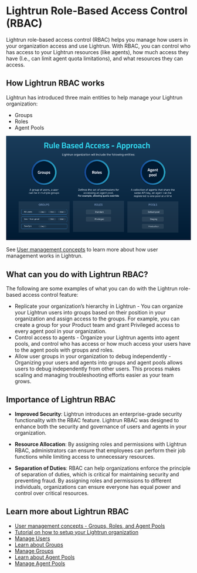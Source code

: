 # Lightrun Role-Based Access Control (RBAC)

Lightrun role-based access control (RBAC) helps you manage how users in your organization access and use Lightrun. With RBAC, you can control who has access to your Lightrun resources (like agents), how much access they have (I.e., can limit agent quota limitations), and what resources they can access.

## How Lightrun RBAC works
Lightrun has introduced three main entities to help manage your Lightrun organization:

- Groups
- Roles
- Agent Pools

![Rbac example](../assets/images/rbac.png)

See [User management concepts](/rbac/concepts/) to learn more about how user management works in Lightrun.

## What can you do with Lightrun RBAC?

The following are some examples of what you can do with the Lightrun role-based access control feature:

- Replicate your organization’s hierarchy in Lightrun - You can organize your Lightrun users into groups based on their position in your organization and assign access to the groups. For example, you can create a group for your Product team and grant Privileged access to every agent pool in your organization.
- Control access to agents -  Organize your Lightrun agents into agent pools, and control who has access or how much access your users have to the agent pools with groups and roles. 
- Allow user groups in your organization to debug independently - Organizing your users and agents into groups and agent pools allows users to debug independently from other users. This process makes scaling and managing troubleshooting efforts easier as your team grows.

## Importance of Lightrun RBAC

- **Improved Security**: Lightrun introduces an enterprise-grade security functionality with the RBAC feature. Lightrun RBAC was designed to enhance both the security and governance of users and agents in your organization.

- **Resource Allocation**: By assigning roles and permissions with Lightrun RBAC, administrators can ensure that employees can perform their job functions while limiting access to unnecessary resources.

- **Separation of Duties**: RBAC can help organizations enforce the principle of separation of duties, which is critical for maintaining security and preventing fraud. By assigning roles and permissions to different individuals, organizations can ensure everyone has equal power and control over critical resources.

## Learn more about Lightrun RBAC

- [User management concepts - Groups, Roles, and Agent Pools](/rbac/concepts/)
- [Tutorial on how to setup your Lightrun organization](/rbac/organization/)
- [Manage Users](/rbac/manage-users/)
- [Learn about Groups](/rbac/groups/)
- [Manage Groups](/rbac/manage-groups/)
- [Learn about Agent Pools](/rbac/pools/)
- [Manage Agent Pools](/rbac/manage-pools/)